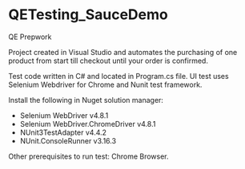 # QETesting_SauceDemo
QE Prepwork

Project created in Visual Studio and automates the purchasing of one product from start till checkout until your order is confirmed.

Test code written in C# and located in Program.cs file.
UI test uses Selenium Webdriver for Chrome and Nunit test framework.

Install the following in Nuget solution manager:
* Selenium WebDriver v4.8.1
* Selenium WebDriver.ChromeDriver v4.8.1
* NUnit3TestAdapter v4.4.2
* NUnit.ConsoleRunner v3.16.3


Other prerequisites to run test: Chrome Browser.


